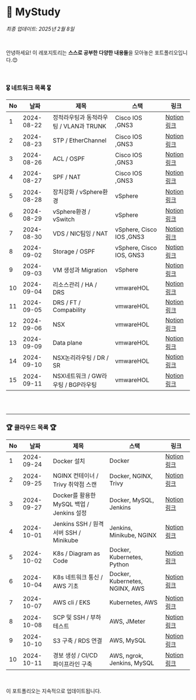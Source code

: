 # 🤗 MyStudy

*최종 업데이트: 2025년 2월 8일*

<br>

안녕하세요! 이 레포지토리는 **스스로 공부한 다양한 내용들**을 모아놓은 포트폴리오입니다.😊 <br>


<br>

### 🎖️ 네트워크 목록 🎖️

| No | 날짜       | 제목                     |  스택                   | 링크                           |
|----|------------|-------------------------|---------------------------------|------------------------|
| 1 | 2024-08-22  | 정적라우팅과 동적라우팅 / VLAN과 TRUNK  | Cisco IOS ,GNS3 | [Notion 링크](https://www.notion.so/0822-VLAN-TRUNK-3f0ab2add9d94ac5b49b4e1282fe0e85?pvs=4) |
| 2 | 2024-08-23  | STP / EtherChannel  | Cisco IOS ,GNS3 | [Notion 링크](https://coffee-impala-592.notion.site/0823-STP-EtherChannel-e0b856585624406bb024629360a4ed04?pvs=4) |
| 3 | 2024-08-26  | ACL / OSPF  | Cisco IOS ,GNS3 | [Notion 링크](https://coffee-impala-592.notion.site/0826-ACL-OSPF-7ad8c16b938943e6876d97df9a0120b4?pvs=4) |
| 4 | 2024-08-27  | SPF / NAT  | Cisco IOS ,GNS3 | [Notion 링크](https://coffee-impala-592.notion.site/0827-SPF-NAT-d4e147e04fad430db5f55e9bd3119c0c?pvs=4) |
| 5 | 2024-08-28  | 장치강화 / vSphere환경  | vSphere | [Notion 링크](https://coffee-impala-592.notion.site/0828-VM-vSphere-2595ba2221754e04aca9689b2ee1b535?pvs=4) |
| 6 | 2024-08-29  | vSphere환경 / vSwitch  | vSphere | [Notion 링크](https://coffee-impala-592.notion.site/0829-vSphere-vSwitch-6fa4cc2aa03045698eb3640b4f537698?pvs=4) |
| 7 | 2024-08-30  | VDS / NIC팀잉 / NAT  | vSphere, Cisco IOS ,GNS3 | [Notion 링크](https://coffee-impala-592.notion.site/0830-vDS-NIC-NAT-bd4113ec35b148cd91ff3c4d38d691f5?pvs=4) |
| 8 | 2024-09-02  | Storage / OSPF | vSphere, Cisco IOS, GNS3 | [Notion 링크](https://coffee-impala-592.notion.site/0902-Storage-OSPF-f5aa777005ba492aa530c262ab54b8fe?pvs=4) |
| 9 | 2024-09-03  | VM 생성과 Migration | vSphere | [Notion 링크](https://coffee-impala-592.notion.site/0903-VM-Migration-728b5c2e259549b1a99da3f07f97d2fc?pvs=4) |
| 10 | 2024-09-04  | 리소스관리 / HA / DRS | vmwareHOL | [Notion 링크](https://coffee-impala-592.notion.site/0904-HA-DRS-5568a584772540e7b2dedf069f4e57ac?pvs=4) |
| 11 | 2024-09-05  | DRS / FT / Compability | vmwareHOL | [Notion 링크](https://coffee-impala-592.notion.site/0905-DRS-FT-Compability-41bd528f90fb4ada9cfcc27e12a84ef5?pvs=4) |
| 12 | 2024-09-06  | NSX | vmwareHOL | [Notion 링크](https://coffee-impala-592.notion.site/0906-NSX-d9b0813a5af54a5994e39e031d7bf1dc?pvs=4) |
| 13 | 2024-09-09  | Data plane | vmwareHOL | [Notion 링크](https://coffee-impala-592.notion.site/0909-Data-plane-Transport-zone-Transport-node-e79c6fa7fa6343b6a524906854cc1006?pvs=4) |
| 14 | 2024-09-10  | NSX논리라우팅 / DR / SR | vmwareHOL | [Notion 링크](https://coffee-impala-592.notion.site/0910-NSX-DR-SR-GW-d8b5ab294de949c3adce4d7603461adb?pvs=4) |
| 15 | 2024-09-11  | NSX네트워크 / GW라우팅 / BGP라우팅 | vmwareHOL | [Notion 링크](https://coffee-impala-592.notion.site/0911-NSX-GW-BGP-ECMP-HA-59cedc14f38245738b94c4a0b482793d?pvs=4) |
<br>
<br>


---

### 🏆 클라우드 목록 🏆

| No | 날짜       | 제목                     |  스택                   | 링크                           |
|----|------------|-------------------------|---------------------------------|------------------------|
| 1 | 2024-09-24  | Docker 설치 | Docker | [Notion 링크](https://coffee-impala-592.notion.site/0924-Docker-10bfb8a990cb80d69004da0add2c6bac?pvs=4) |
| 2 | 2024-09-25  | NGINX 컨테이너 / Trivy 취약점 스캔 | Docker, NGINX, Trivy | [Notion 링크](https://coffee-impala-592.notion.site/0925-NGINX-Trivy-10bfb8a990cb80c49f01c67129769ab6?pvs=4) |
| 3 | 2024-09-27  | Docker를 활용한 MySQL 백업 / Jenkins 설정 | Docker, MySQL, Jenkins | [Notion 링크](https://coffee-impala-592.notion.site/0927-10efb8a990cb802db225cc801835af91?pvs=4) |
| 4 | 2024-10-01  | Jenkins SSH / 원격서버 SSH / Minikube | Jenkins, Minikube, NGINX | [Notion 링크](https://coffee-impala-592.notion.site/1001-Jenkins-SSH-SSH-Minikube-112fb8a990cb80519b4ade12ecaeed20?pvs=4) |
| 5 | 2024-10-02  | K8s / Diagram as Code | Docker, Kubernetes, Python | [Notion 링크](https://coffee-impala-592.notion.site/1002-K8s-DaC-112fb8a990cb8021bcb6c4ada0e3a5a4?pvs=4) |
| 6 | 2024-10-04  | K8s 네트워크 통신 / AWS 기초 | Docker, Kubernetes, NGINX, AWS | [Notion 링크](https://coffee-impala-592.notion.site/1004-K8s-AWS-115fb8a990cb80dea58dc194569bd3df?pvs=4) |
| 7 | 2024-10-07  | AWS cli / EKS | Kubernetes, AWS | [Notion 링크](https://coffee-impala-592.notion.site/1007-Aws-cli-EKS-118fb8a990cb804bb1efd99f22da4a02?pvs=4) |
| 8 | 2024-10-08  | SCP 및 SSH / 부하테스트 | AWS, JMeter | [Notion 링크](https://coffee-impala-592.notion.site/1008-SCP-SSH-119fb8a990cb80daa8b5cbf043f9018b?pvs=4) |
| 9 | 2024-10-10  | S3 구축 / RDS 연결 | AWS, MySQL | [Notion 링크](https://coffee-impala-592.notion.site/1010-S3-RDS-11bfb8a990cb80469e93eccf879bb261?pvs=4) |
| 10 | 2024-10-11  | 경보 생성 / CI/CD 파이프라인 구축 | AWS, ngrok, Jenkins, MySQL | [Notion 링크](https://coffee-impala-592.notion.site/1011-CI-CD-11cfb8a990cb80b693cdea314217443b?pvs=4) |


<br>

이 포트폴리오는 지속적으로 업데이트됩니다.
